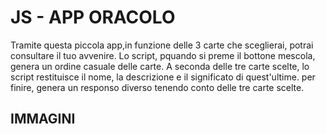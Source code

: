 # JS - APP ORACOLO
Tramite questa piccola app,in funzione delle 3 carte che sceglierai, potrai consultare il tuo avvenire. 
Lo script, pquando si preme il bottone mescola, genera un ordine casuale delle carte. A seconda delle tre carte scelte, lo script restituisce il nome, la descrizione e il significato di quest'ultime. per finire, genera un responso diverso tenendo conto delle tre carte scelte.

## IMMAGINI

